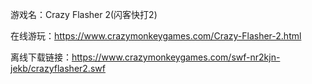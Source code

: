 游戏名：Crazy Flasher 2(闪客快打2)

在线游玩：https://www.crazymonkeygames.com/Crazy-Flasher-2.html

离线下载链接：https://www.crazymonkeygames.com/swf-nr2kjn-jekb/crazyflasher2.swf